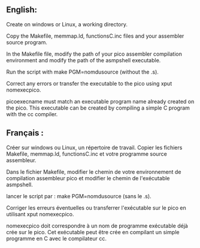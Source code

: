 ## English:

Create on windows or Linux, a working directory.

Copy the Makefile, memmap.ld, functionsC.inc files and your assembler source program.

In the Makefile file, modify the path of your pico assembler compilation environment and modify the path of the asmpshell executable.

Run the script with make PGM=nomdusource (without the .s).

Correct any errors or transfer the executable to the pico using xput nomexecpico.

picoexecname must match an executable program name already created on the pico. This executable can be created by compiling a simple C program with the cc compiler.

## Français :

Créer sur windows ou Linux, un répertoire de travail.
Copier les fichiers Makefile, memmap.ld, functionsC.inc et votre programme source assembleur.

Dans le fichier Makefile, modifier le chemin de votre environnement de compilation assembleur pico
et modifier le chemin de l'exécutable asmpshell.

lancer le script par :
make PGM=nomdusource  (sans le .s).

Corriger les erreurs éventuelles ou transferrer l'exécutable sur le pico en utilisant xput nomexecpico.

nomexecpico doit correspondre à un nom de programme exécutable déjà crée sur le pico. Cet exécutable peut être crée en compilant un simple programme en C avec le compilateur cc.
